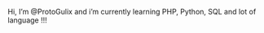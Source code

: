 Hi, I’m @ProtoGulix and i’m currently learning PHP, Python, SQL and lot of language !!!


<!---
ProtoGulix/ProtoGulix is a ✨ special ✨ repository because its `README.md` (this file) appears on your GitHub profile.
You can click the Preview link to take a look at your changes.
--->
